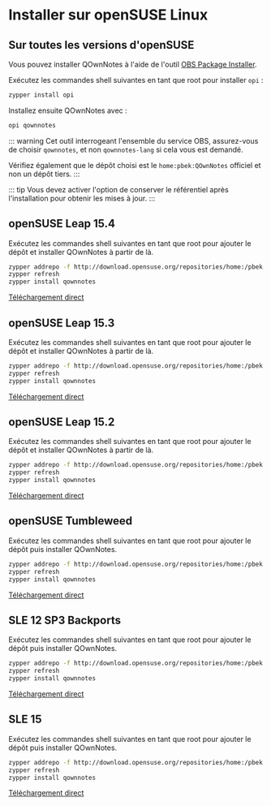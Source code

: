 # Installer sur openSUSE Linux

<installation-opensuse/>

<!-- <Content :page-key="getPageKey($site.pages, '/installation/ubuntu.md')" /> -->


## Sur toutes les versions d'openSUSE

Vous pouvez installer QOwnNotes à l'aide de l'outil [OBS Package Installer](https://github.com/openSUSE/opi).

Exécutez les commandes shell suivantes en tant que root pour installer `opi` :

```bash
zypper install opi
```

Installez ensuite QOwnNotes avec :

```bash
opi qownnotes
```

::: warning
Cet outil interrogeant l'ensemble du service OBS, assurez-vous de choisir `qownnotes`, et non `qownnotes-lang` si cela vous est demandé.

Vérifiez également que le dépôt choisi est le `home:pbek:QOwnNotes` officiel et non un dépôt tiers.
:::

::: tip
Vous devez activer l'option de conserver le référentiel après l'installation pour obtenir les mises à jour.
:::

## openSUSE Leap 15.4

Exécutez les commandes shell suivantes en tant que root pour ajouter le dépôt et installer QOwnNotes à partir de là.

```bash
zypper addrepo -f http://download.opensuse.org/repositories/home:/pbek:/QOwnNotes/15.4/home:pbek:QOwnNotes.repo
zypper refresh
zypper install qownnotes
```

[Téléchargement direct](https://download.opensuse.org/repositories/home:/pbek:/QOwnNotes/15.4)

## openSUSE Leap 15.3

Exécutez les commandes shell suivantes en tant que root pour ajouter le dépôt et installer QOwnNotes à partir de là.

```bash
zypper addrepo -f http://download.opensuse.org/repositories/home:/pbek:/QOwnNotes/openSUSE_Leap_15.3/home:pbek:QOwnNotes.repo
zypper refresh
zypper install qownnotes
```

[Téléchargement direct](https://download.opensuse.org/repositories/home:/pbek:/QOwnNotes/openSUSE_Leap_15.3)

## openSUSE Leap 15.2

Exécutez les commandes shell suivantes en tant que root pour ajouter le dépôt et installer QOwnNotes à partir de là.

```bash
zypper addrepo -f http://download.opensuse.org/repositories/home:/pbek:/QOwnNotes/openSUSE_Leap_15.2/home:pbek:QOwnNotes.repo
zypper refresh
zypper install qownnotes
```

[Téléchargement direct](https://download.opensuse.org/repositories/home:/pbek:/QOwnNotes/openSUSE_Leap_15.2)

## openSUSE Tumbleweed

Exécutez les commandes shell suivantes en tant que root pour ajouter le dépôt puis installer QOwnNotes.

```bash
zypper addrepo -f http://download.opensuse.org/repositories/home:/pbek:/QOwnNotes/openSUSE_Tumbleweed/home:pbek:QOwnNotes.repo
zypper refresh
zypper install qownnotes
```

[Téléchargement direct](https://download.opensuse.org/repositories/home:/pbek:/QOwnNotes/openSUSE_Tumbleweed)


## SLE 12 SP3 Backports

Exécutez les commandes shell suivantes en tant que root pour ajouter le dépôt puis installer QOwnNotes.

```bash
zypper addrepo -f http://download.opensuse.org/repositories/home:/pbek:/QOwnNotes/SLE_12_SP3_Backports/home:pbek:QOwnNotes.repo
zypper refresh
zypper install qownnotes
```

[Téléchargement direct](https://download.opensuse.org/repositories/home:/pbek:/QOwnNotes/SLE_12_SP3_Backports)

## SLE 15

Exécutez les commandes shell suivantes en tant que root pour ajouter le dépôt puis installer QOwnNotes.

```bash
zypper addrepo -f http://download.opensuse.org/repositories/home:/pbek:/QOwnNotes/SLE_15/home:pbek:QOwnNotes.repo
zypper refresh
zypper install qownnotes
```

[Téléchargement direct](https://download.opensuse.org/repositories/home:/pbek:/QOwnNotes/SLE_15)

